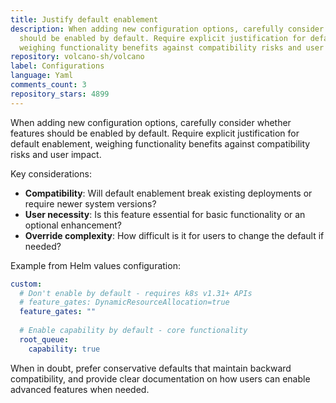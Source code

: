 ```yaml
---
title: Justify default enablement
description: When adding new configuration options, carefully consider whether features
  should be enabled by default. Require explicit justification for default enablement,
  weighing functionality benefits against compatibility risks and user impact.
repository: volcano-sh/volcano
label: Configurations
language: Yaml
comments_count: 3
repository_stars: 4899
---
```


When adding new configuration options, carefully consider whether features should be enabled by default. Require explicit justification for default enablement, weighing functionality benefits against compatibility risks and user impact.

Key considerations:
- **Compatibility**: Will default enablement break existing deployments or require newer system versions?
- **User necessity**: Is this feature essential for basic functionality or an optional enhancement?
- **Override complexity**: How difficult is it for users to change the default if needed?

Example from Helm values configuration:
```yaml
custom:
  # Don't enable by default - requires k8s v1.31+ APIs
  # feature_gates: DynamicResourceAllocation=true
  feature_gates: ""
  
  # Enable capability by default - core functionality
  root_queue:
    capability: true
```

When in doubt, prefer conservative defaults that maintain backward compatibility, and provide clear documentation on how users can enable advanced features when needed.